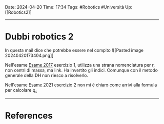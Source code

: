 Date: 2024-04-20
Time: 17:34
Tags: #Robotics #Università 
Up: [[Robotics2]]

---
# Dubbi robotics 2

In questa mail dice che potrebbe essere nel compito
![[Pasted image 20240420173404.png]]

Nell'esame [Esame 2017](https://www.diag.uniroma1.it/deluca/rob2_en/WrittenExamsRob2/Robotics2_Midterm_Test_2016-17_17.03.29.pdf) esercizio 1, utilizza una strana nomenclatura per r, non centri di massa, ma link. Ha invertito gli indici. Comunque con il metodo generale della DH non riesco a risolverlo.

Nell'esame [Esame 2021](https://www.diag.uniroma1.it/deluca/rob2_en/WrittenExamsRob2/Robotics2_Remote_Midterm_Test_2020-21_21.04.14.pdf) esercizio 2 non mi è chiaro come arrivi alla formula per calcolare $q_s$

---
# References
